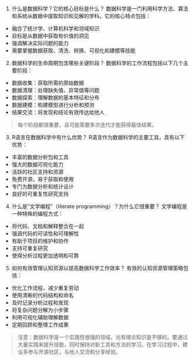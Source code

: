 1. 什么是数据科学？它的核心目标是什么？
数据科学是一门利用科学方法、算法和系统从数据中提取知识和见解的学科。它的核心特点包括：
- 融合了统计学、计算机科学和领域知识
- 目标是从数据中获取有价值的洞见
- 强调解决实际问题的能力
- 需要掌握数据获取、清洗、转换、可视化和建模等技能

2. 数据科学的生命周期包含哪些关键阶段？
数据科学的工作流程包括以下几个主要阶段：
- 数据收集：获取所需的原始数据
- 数据清理：处理缺失值、异常值等问题
- 数据探索：理解数据的基本特征和分布
- 数据建模：构建模型进行分析和预测
- 结果交流：将发现和结论有效传达给他人

> 每个阶段都很重要，且可能需要多次迭代才能获得最佳结果。

3. R语言在数据科学中有什么优势？
R语言作为数据科学的主要工具，具有以下优势：
- 丰富的数据分析包和工具
- 强大的数据可视化能力
- 活跃的社区支持和资源
- 免费开源，易于获取和使用
- 专门为数据分析和统计设计
- 良好的可重复性研究支持

4. 什么是"文学编程"（literate programming）？为什么它很重要？
文学编程是一种特殊的编程方式：
- 将代码、文档和解释整合在一起
- 强调代码的可读性和可理解性
- 有助于项目的维护和协作
- 支持可重复研究
- 使得分析过程更加透明和可靠

5. 如何有效管理认知资源以提高数据科学工作效率？
有效的认知资源管理策略包括：
- 优化工作流程，减少重复劳动
- 使用清晰的代码结构和命名
- 及时记录分析过程和发现
- 将复杂问题分解为小步骤
- 利用可视化辅助理解数据
- 定期回顾和整理工作成果

> 注意：数据科学是一个实践性很强的领域，光有理论知识是不够的。要通过大量实践来提升技能，同时保持对新工具和方法的学习。在学习过程中，建议多参与开源社区，与他人交流和分享经验。